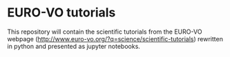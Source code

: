 # EURO-VO tutorials 

This repository will contain the scientific tutorials from the EURO-VO webpage (http://www.euro-vo.org/?q=science/scientific-tutorials) rewritten in python and presented as jupyter notebooks. 
